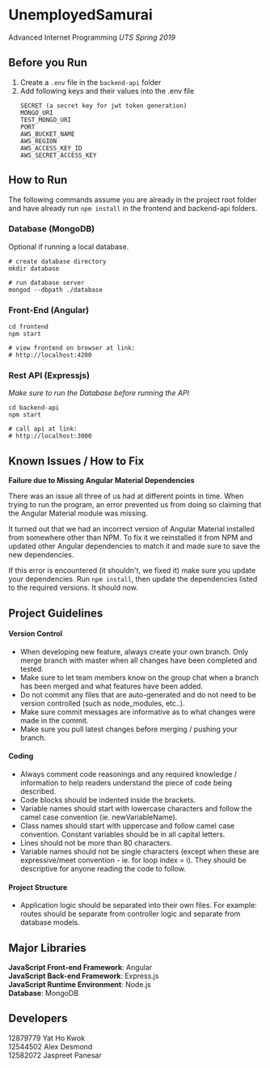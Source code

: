 # UnemployedSamurai

Advanced Internet Programming
<i>UTS Spring 2019</i>

## Before you Run

1. Create a `.env` file in the `backend-api` folder
2. Add following keys and their values into the .env file
   ```
   SECRET (a secret key for jwt token generation)
   MONGO_URI
   TEST_MONGO_URI
   PORT
   AWS_BUCKET_NAME
   AWS_REGION
   AWS_ACCESS_KEY_ID
   AWS_SECRET_ACCESS_KEY
   ```

## How to Run

The following commands assume you are already in the project root folder and have already run `npm install` in the frontend and backend-api folders.

### Database (MongoDB)

Optional if running a local database.

```
# create database directory
mkdir database

# run database server
mongod --dbpath ./database
```

### Front-End (Angular)

```
cd frontend
npm start

# view frontend on browser at link:
# http://localhost:4200
```

### Rest API (Expressjs)

_Make sure to run the Database before running the API_

```
cd backend-api
npm start

# call api at link:
# http://localhost:3000
```

## Known Issues / How to Fix

**Failure due to Missing Angular Material Dependencies**

There was an issue all three of us had at different points in time.
When trying to run the program, an error prevented us from doing so claiming that the Angular Material module was missing.

It turned out that we had an incorrect version of Angular Material installed from somewhere other than NPM.
To fix it we reinstalled it from NPM and updated other Angular dependencies to match it and made sure to save the new dependencies.

If this error is encountered (it shouldn't, we fixed it) make sure you update your dependencies.
Run `npm install`, then update the dependencies listed to the required versions. It should now.

## Project Guidelines

#### Version Control

- When developing new feature, always create your own branch. Only merge branch with master when all changes have been completed and tested.
- Make sure to let team members know on the group chat when a branch has been merged and what features have been added.
- Do not commit any files that are auto-generated and do not need to be version controlled (such as node_modules, etc..).
- Make sure commit messages are informative as to what changes were made in the commit.
- Make sure you pull latest changes before merging / pushing your branch.

#### Coding

- Always comment code reasonings and any required knowledge / information to help readers understand the piece of code being described.
- Code blocks should be indented inside the brackets.
- Variable names should start with lowercase characters and follow the camel case convention (ie. newVariableName).
- Class names should start with uppercase and follow camel case convention. Constant variables should be in all capital letters.
- Lines should not be more than 80 characters.
- Variable names should not be single characters (except when these are expressive/meet convention - ie. for loop index = i). They should be descriptive for anyone reading the code to follow.

#### Project Structure

- Application logic should be separated into their own files. For example: routes should be separate from controller logic and separate from database models.

## Major Libraries

**JavaScript Front-end Framework**: Angular<br>
**JavaScript Back-end Framework**: Express.js<br>
**JavaScript Runtime Environment**: Node.js<br>
**Database**: MongoDB

## Developers

12879779 Yat Ho Kwok<br>
12544502 Alex Desmond<br>
12582072 Jaspreet Panesar<br>
